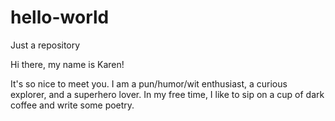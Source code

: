 # hello-world
Just a repository

Hi there, my name is Karen!

It's so nice to meet you. 
I am a pun/humor/wit enthusiast, a curious explorer, and a superhero lover. 
In my free time, I like to sip on a cup of dark coffee and write some poetry. 
